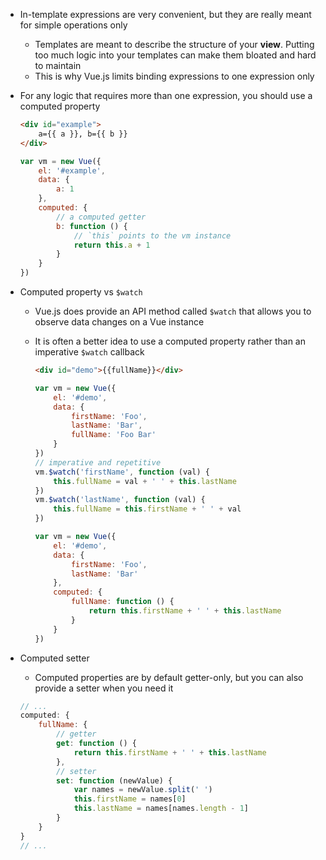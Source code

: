 - In-template expressions are very convenient, but they are really meant for simple operations only
    - Templates are meant to describe the structure of your **view**. Putting too much logic into your templates can make them bloated and hard to maintain
    - This is why Vue.js limits binding expressions to one expression only
- For any logic that requires more than one expression, you should use a computed property

    ```html
    <div id="example">
        a={{ a }}, b={{ b }}
    </div>
    ```

    ```js
    var vm = new Vue({
        el: '#example',
        data: {
            a: 1
        },
        computed: {
            // a computed getter
            b: function () {
                // `this` points to the vm instance
                return this.a + 1
            }
        }
    })
    ```

- Computed property vs `$watch`
    - Vue.js does provide an API method called `$watch` that allows you to observe data changes on a Vue instance
    - It is often a better idea to use a computed property rather than an imperative `$watch` callback

        ```html
        <div id="demo">{{fullName}}</div>
        ```

        ```js
        var vm = new Vue({
            el: '#demo',
            data: {
                firstName: 'Foo',
                lastName: 'Bar',
                fullName: 'Foo Bar'
            }
        })
        // imperative and repetitive
        vm.$watch('firstName', function (val) {
            this.fullName = val + ' ' + this.lastName
        })
        vm.$watch('lastName', function (val) {
            this.fullName = this.firstName + ' ' + val
        })

        var vm = new Vue({
            el: '#demo',
            data: {
                firstName: 'Foo',
                lastName: 'Bar'
            },
            computed: {
                fullName: function () {
                    return this.firstName + ' ' + this.lastName
                }
            }
        })
        ```

- Computed setter
    - Computed properties are by default getter-only, but you can also provide a setter when you need it

    ```js
    // ...
    computed: {
        fullName: {
            // getter
            get: function () {
                return this.firstName + ' ' + this.lastName
            },
            // setter
            set: function (newValue) {
                var names = newValue.split(' ')
                this.firstName = names[0]
                this.lastName = names[names.length - 1]
            }
        }
    }
    // ...
    ```

